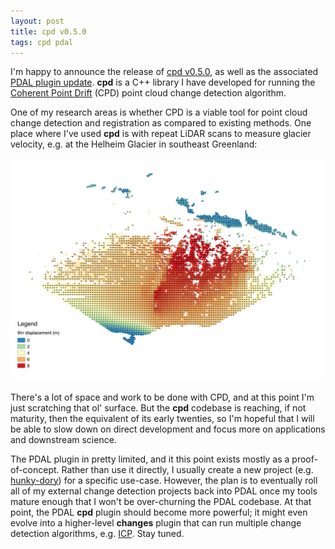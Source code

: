 ```yaml
---
layout: post
title: cpd v0.5.0
tags: cpd pdal
---
```


I'm happy to announce the release of [cpd v0.5.0](https://github.com/gadomski/cpd/releases/tag/v0.5.0), as well as the associated [PDAL plugin update](https://github.com/PDAL/PDAL/pull/1474).
**cpd** is a C++ library I have developed for running the [Coherent Point Drift](https://sites.google.com/site/myronenko/research/cpd) (CPD) point cloud change detection algorithm.

One of my research areas is whether CPD is a viable tool for point cloud change detection and registration as compared to existing methods. 
One place where I've used **cpd** is with repeat LiDAR scans to measure glacier velocity, e.g. at the Helheim Glacier in southeast Greenland:

![Helheim velocity field](/img/helheim-velocity-field.png)

There's a lot of space and work to be done with CPD, and at this point I'm just scratching that ol' surface.
But the **cpd** codebase is reaching, if not maturity, then the equivalent of its early twenties, so I'm hopeful that I will be able to slow down on direct development and focus more on applications and downstream science.

The PDAL plugin in pretty limited, and it this point exists mostly as a proof-of-concept. 
Rather than use it directly, I usually create a new project (e.g. [hunky-dory](https://github.com/gadomski/hunky-dory)) for a specific use-case.
However, the plan is to eventually roll all of my external change detection projects back into PDAL once my tools mature enough that I won't be over-churning the PDAL codebase.
At that point, the PDAL **cpd** plugin should become more powerful; it might even evolve into a higher-level **changes** plugin that can run multiple change detection algorithms, e.g. [ICP](https://en.wikipedia.org/wiki/Iterative_closest_point).
Stay tuned.

